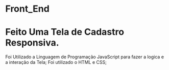 # Front_End


# Feito Uma Tela de Cadastro Responsiva.

Foi Utilizado a Linguagem de Programação JavaScript para fazer a logica e a interação da Tela;
Foi utilizado o HTML e CSS;
